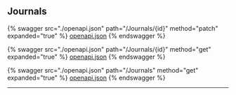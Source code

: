 ## Journals




{% swagger src="./openapi.json" path="/Journals/{id}" method="patch" expanded="true" %}
[openapi.json](./docs/openapi.json)
{% endswagger %}

{% swagger src="./openapi.json" path="/Journals/{id}" method="get" expanded="true" %}
[openapi.json](./docs/openapi.json)
{% endswagger %}

{% swagger src="./openapi.json" path="/Journals" method="get" expanded="true" %}
[openapi.json](./docs/openapi.json)
{% endswagger %}


---


